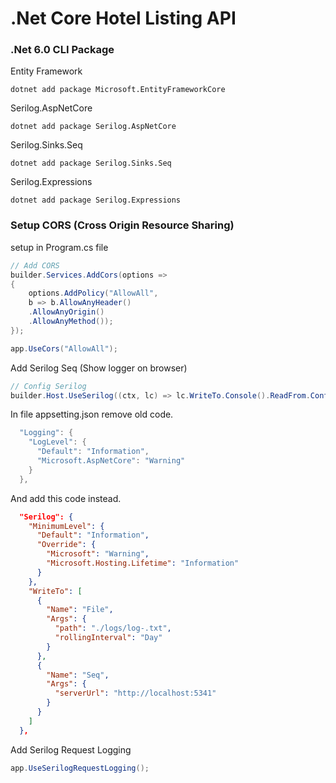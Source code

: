 # .Net Core Hotel Listing API


### .Net 6.0 CLI Package

Entity Framework
```
dotnet add package Microsoft.EntityFrameworkCore
```

Serilog.AspNetCore
```terminal
dotnet add package Serilog.AspNetCore
```


Serilog.Sinks.Seq 
```
dotnet add package Serilog.Sinks.Seq
```


Serilog.Expressions 
```
dotnet add package Serilog.Expressions
```


### Setup CORS (Cross Origin Resource Sharing)
setup in Program.cs file
```cs
// Add CORS 
builder.Services.AddCors(options =>
{
    options.AddPolicy("AllowAll",
    b => b.AllowAnyHeader()
    .AllowAnyOrigin()
    .AllowAnyMethod());
});
```

```C#
app.UseCors("AllowAll");
```


Add Serilog Seq (Show logger on browser)
```cs
// Config Serilog 
builder.Host.UseSerilog((ctx, lc) => lc.WriteTo.Console().ReadFrom.Configuration(ctx.Configuration));
```

In file appsetting.json remove old code.
```cs
  "Logging": {
    "LogLevel": {
      "Default": "Information",
      "Microsoft.AspNetCore": "Warning"
    }
  },
```

And add this code instead.
```json
  "Serilog": {
    "MinimumLevel": {
      "Default": "Information",
      "Override": {
        "Microsoft": "Warning",
        "Microsoft.Hosting.Lifetime": "Information"
      }
    },
    "WriteTo": [
      {
        "Name": "File",
        "Args": {
          "path": "./logs/log-.txt",
          "rollingInterval": "Day"
        }
      },
      {
        "Name": "Seq",
        "Args": {
          "serverUrl": "http://localhost:5341"
        }
      }
    ]
  },
```


Add Serilog Request Logging
```cs
app.UseSerilogRequestLogging();
```